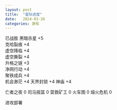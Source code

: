 ```yaml
---
layout: post
title:  "星际进度"
date:   2024-03-26
categories: 游戏
---
```


已战胜
黑暗杀星  +5  
克哈裂痕  +4  
虚空降临  +4   
虚空撕裂  +4  
升格之链  +3  
净网行动  +4  
聚铁成兵  +4  
机会渺茫  +4
天界封锁  +4
神庙      +4

亡者之夜    0
司马摇篮    0
营救矿工    0
火车图      0
熔火危机    0

进攻部署